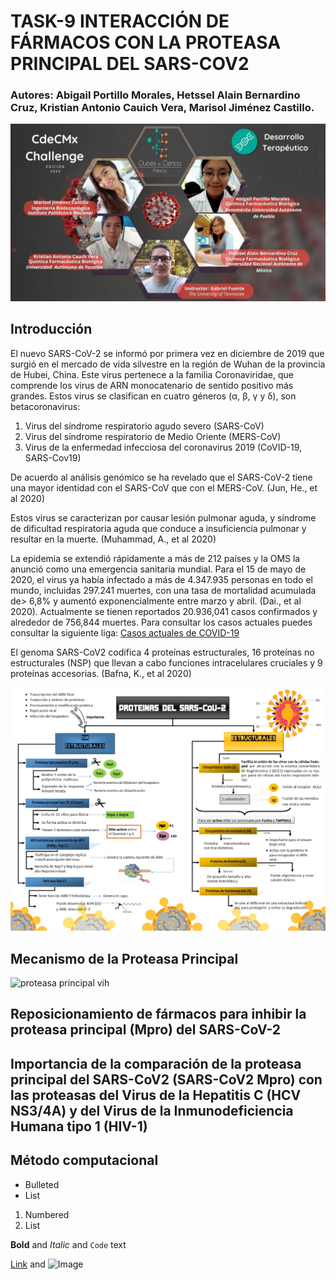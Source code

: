 # TASK-9 INTERACCIÓN DE FÁRMACOS CON LA PROTEASA PRINCIPAL DEL SARS-COV2 
### Autores: Abigail Portillo Morales, Hetssel Alain Bernardino Cruz, Kristian Antonio Cauich Vera, Marisol Jiménez Castillo. 
![Autores](https://github.com/Krisacv/Task9-Challenge-CdCMX/blob/gh-pages/WhatsApp%20Image%202020-08-14%20at%2023.34.54.jpeg?raw=true)


## Introducción

El nuevo SARS-CoV-2 se informó por primera vez en diciembre de 2019 que surgió en el mercado de vida silvestre en la región de Wuhan de la provincia de Hubei, China. Este virus pertenece a la familia Coronaviridae, que comprende los virus de ARN monocatenario de sentido positivo más grandes. Estos virus se clasifican en cuatro géneros (α, β, γ y δ), son betacoronavirus:

1. Virus del síndrome respiratorio agudo severo (SARS-CoV)
2. Virus del síndrome respiratorio de Medio Oriente (MERS-CoV)
3. Virus de la enfermedad infecciosa del coronavirus 2019 (CoVID-19, SARS-Cov19)
 
De acuerdo al análisis genómico se ha revelado que el SARS-CoV-2 tiene una mayor identidad con el SARS-CoV que con el MERS-CoV. (Jun, He., et al 2020) 

Estos virus se caracterizan por causar lesión pulmonar aguda, y síndrome de dificultad respiratoria aguda que conduce a insuficiencia pulmonar y resultar en la muerte. (Muhammad, A., et al 2020) 

La epidemia se extendió rápidamente a más de 212 países y la OMS la anunció como una emergencia sanitaria mundial. Para el 15 de mayo de 2020, el virus ya había infectado a más de 4.347.935 personas en todo el mundo, incluidas 297.241 muertes, con una tasa de mortalidad acumulada de> 6,8% y aumentó exponencialmente entre marzo y abril. (Dai., et al 2020). Actualmente se tienen reportados 20.936,041 casos confirmados y alrededor de 756,844 muertes. Para consultar los casos actuales puedes consultar la siguiente liga: [Casos actuales de COVID-19](https://news.google.com/covid19/map?hl=es-419&gl=MX&ceid=MX%3Aes-419)

El genoma SARS-CoV2 codifica 4 proteínas estructurales, 16 proteínas no estructurales (NSP) que llevan a cabo funciones intracelulares cruciales y 9 proteínas accesorias. (Bafna, K., et al 2020) 

![Proteinas SARS-COV2](https://github.com/Krisacv/Task9-Challenge-CdCMX/blob/gh-pages/WhatsApp%20Image%202020-08-15%20at%2000.36.33.jpeg?raw=true)

## Mecanismo de la **Proteasa Principal**
![proteasa principal vih](https://www.facebook.com/aby.portillo.33/videos/3269093776480494/)

## Reposicionamiento de fármacos para inhibir la proteasa principal (Mpro) del SARS-CoV-2

## Importancia de la comparación de la proteasa principal del SARS-CoV2 (SARS-CoV2 Mpro) con las proteasas del Virus de la Hepatitis C (HCV NS3/4A) y del Virus de la Inmunodeficiencia Humana tipo 1 (HIV-1)

## Método computacional 




- Bulleted
- List

1. Numbered
2. List

**Bold** and _Italic_ and `Code` text

[Link](url) and ![Image](src)
```

